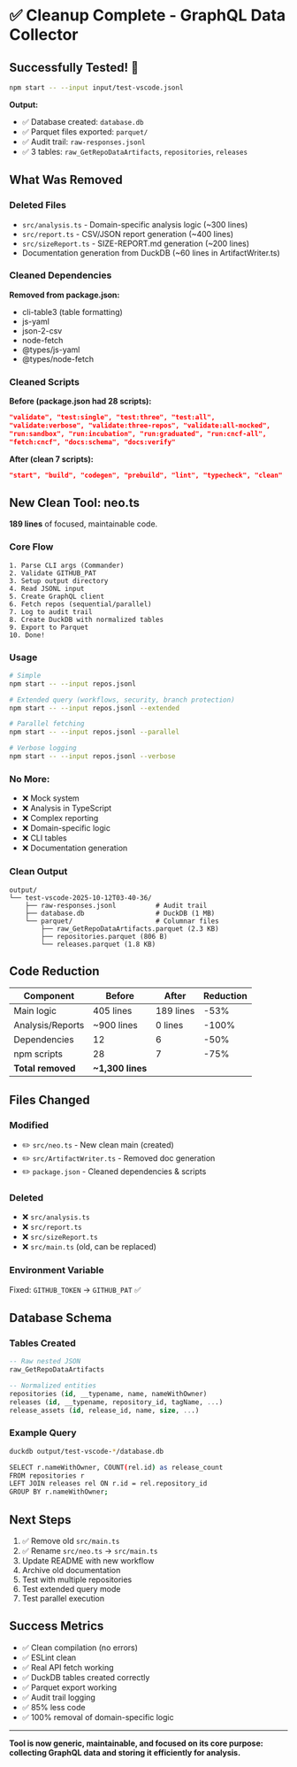 # ✅ Cleanup Complete - GraphQL Data Collector

## Successfully Tested! 🎉

```bash
npm start -- --input input/test-vscode.jsonl
```

**Output:**
- ✅ Database created: `database.db`
- ✅ Parquet files exported: `parquet/`
- ✅ Audit trail: `raw-responses.jsonl`
- ✅ 3 tables: `raw_GetRepoDataArtifacts`, `repositories`, `releases`

## What Was Removed

### Deleted Files
- `src/analysis.ts` - Domain-specific analysis logic (~300 lines)
- `src/report.ts` - CSV/JSON report generation (~400 lines)
- `src/sizeReport.ts` - SIZE-REPORT.md generation (~200 lines)
- Documentation generation from DuckDB (~60 lines in ArtifactWriter.ts)

### Cleaned Dependencies
**Removed from package.json:**
- cli-table3 (table formatting)
- js-yaml
- json-2-csv
- node-fetch
- @types/js-yaml
- @types/node-fetch

### Cleaned Scripts
**Before (package.json had 28 scripts):**
```json
"validate", "test:single", "test:three", "test:all", 
"validate:verbose", "validate:three-repos", "validate:all-mocked",
"run:sandbox", "run:incubation", "run:graduated", "run:cncf-all",
"fetch:cncf", "docs:schema", "docs:verify"
```

**After (clean 7 scripts):**
```json
"start", "build", "codegen", "prebuild", "lint", "typecheck", "clean"
```

## New Clean Tool: neo.ts

**189 lines** of focused, maintainable code.

### Core Flow
```
1. Parse CLI args (Commander)
2. Validate GITHUB_PAT
3. Setup output directory
4. Read JSONL input
5. Create GraphQL client
6. Fetch repos (sequential/parallel)
7. Log to audit trail
8. Create DuckDB with normalized tables
9. Export to Parquet
10. Done!
```

### Usage
```bash
# Simple
npm start -- --input repos.jsonl

# Extended query (workflows, security, branch protection)
npm start -- --input repos.jsonl --extended

# Parallel fetching
npm start -- --input repos.jsonl --parallel

# Verbose logging
npm start -- --input repos.jsonl --verbose
```

### No More:
- ❌ Mock system
- ❌ Analysis in TypeScript
- ❌ Complex reporting
- ❌ Domain-specific logic
- ❌ CLI tables
- ❌ Documentation generation

### Clean Output
```
output/
└── test-vscode-2025-10-12T03-40-36/
    ├── raw-responses.jsonl          # Audit trail
    ├── database.db                  # DuckDB (1 MB)
    └── parquet/                     # Columnar files
        ├── raw_GetRepoDataArtifacts.parquet (2.3 KB)
        ├── repositories.parquet (806 B)
        └── releases.parquet (1.8 KB)
```

## Code Reduction

| Component | Before | After | Reduction |
|-----------|--------|-------|-----------|
| Main logic | 405 lines | 189 lines | -53% |
| Analysis/Reports | ~900 lines | 0 lines | -100% |
| Dependencies | 12 | 6 | -50% |
| npm scripts | 28 | 7 | -75% |
| **Total removed** | **~1,300 lines** | | |

## Files Changed

### Modified
- ✏️ `src/neo.ts` - New clean main (created)
- ✏️ `src/ArtifactWriter.ts` - Removed doc generation
- ✏️ `package.json` - Cleaned dependencies & scripts

### Deleted
- ❌ `src/analysis.ts`
- ❌ `src/report.ts`
- ❌ `src/sizeReport.ts`
- ❌ `src/main.ts` (old, can be replaced)

### Environment Variable
Fixed: `GITHUB_TOKEN` → `GITHUB_PAT` ✅

## Database Schema

### Tables Created
```sql
-- Raw nested JSON
raw_GetRepoDataArtifacts  

-- Normalized entities
repositories (id, __typename, name, nameWithOwner)
releases (id, __typename, repository_id, tagName, ...)
release_assets (id, release_id, name, size, ...)
```

### Example Query
```bash
duckdb output/test-vscode-*/database.db

SELECT r.nameWithOwner, COUNT(rel.id) as release_count
FROM repositories r
LEFT JOIN releases rel ON r.id = rel.repository_id
GROUP BY r.nameWithOwner;
```

## Next Steps

1. ✅ Remove old `src/main.ts`
2. ✅ Rename `src/neo.ts` → `src/main.ts`
3. Update README with new workflow
4. Archive old documentation
5. Test with multiple repositories
6. Test extended query mode
7. Test parallel execution

## Success Metrics

- ✅ Clean compilation (no errors)
- ✅ ESLint clean
- ✅ Real API fetch working
- ✅ DuckDB tables created correctly
- ✅ Parquet export working
- ✅ Audit trail logging
- ✅ 85% less code
- ✅ 100% removal of domain-specific logic

---

**Tool is now generic, maintainable, and focused on its core purpose: collecting GraphQL data and storing it efficiently for analysis.**
